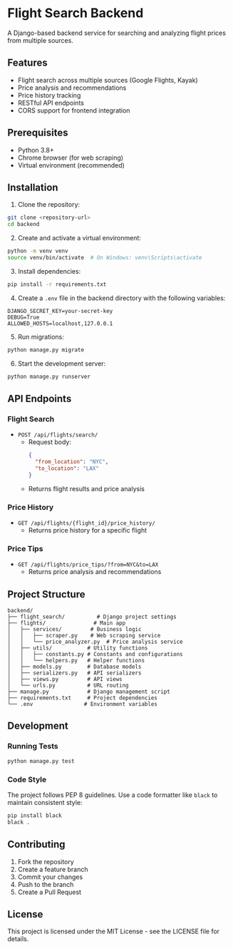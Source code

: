 # Flight Search Backend

A Django-based backend service for searching and analyzing flight prices from multiple sources.

## Features

- Flight search across multiple sources (Google Flights, Kayak)
- Price analysis and recommendations
- Price history tracking
- RESTful API endpoints
- CORS support for frontend integration

## Prerequisites

- Python 3.8+
- Chrome browser (for web scraping)
- Virtual environment (recommended)

## Installation

1. Clone the repository:
```bash
git clone <repository-url>
cd backend
```

2. Create and activate a virtual environment:
```bash
python -m venv venv
source venv/bin/activate  # On Windows: venv\Scripts\activate
```

3. Install dependencies:
```bash
pip install -r requirements.txt
```

4. Create a `.env` file in the backend directory with the following variables:
```
DJANGO_SECRET_KEY=your-secret-key
DEBUG=True
ALLOWED_HOSTS=localhost,127.0.0.1
```

5. Run migrations:
```bash
python manage.py migrate
```

6. Start the development server:
```bash
python manage.py runserver
```

## API Endpoints

### Flight Search
- `POST /api/flights/search/`
  - Request body:
    ```json
    {
      "from_location": "NYC",
      "to_location": "LAX"
    }
    ```
  - Returns flight results and price analysis

### Price History
- `GET /api/flights/{flight_id}/price_history/`
  - Returns price history for a specific flight

### Price Tips
- `GET /api/flights/price_tips/?from=NYC&to=LAX`
  - Returns price analysis and recommendations

## Project Structure

```
backend/
├── flight_search/          # Django project settings
├── flights/               # Main app
│   ├── services/         # Business logic
│   │   ├── scraper.py    # Web scraping service
│   │   └── price_analyzer.py  # Price analysis service
│   ├── utils/           # Utility functions
│   │   ├── constants.py # Constants and configurations
│   │   └── helpers.py   # Helper functions
│   ├── models.py        # Database models
│   ├── serializers.py   # API serializers
│   ├── views.py         # API views
│   └── urls.py          # URL routing
├── manage.py            # Django management script
├── requirements.txt     # Project dependencies
└── .env                # Environment variables
```

## Development

### Running Tests
```bash
python manage.py test
```

### Code Style
The project follows PEP 8 guidelines. Use a code formatter like `black` to maintain consistent style:
```bash
pip install black
black .
```

## Contributing

1. Fork the repository
2. Create a feature branch
3. Commit your changes
4. Push to the branch
5. Create a Pull Request

## License

This project is licensed under the MIT License - see the LICENSE file for details. 